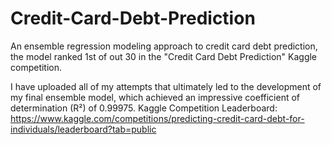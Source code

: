 # Credit-Card-Debt-Prediction
An ensemble regression modeling approach to credit card debt prediction, the model ranked 1st of out 30 in the  "Credit Card Debt Prediction" Kaggle competition.

I have uploaded all of my attempts that ultimately led to the development of my final ensemble model, which achieved an impressive coefficient of determination (R²) of 0.99975.
Kaggle Competition Leaderboard: https://www.kaggle.com/competitions/predicting-credit-card-debt-for-individuals/leaderboard?tab=public
